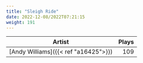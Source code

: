 ```yaml
---
title: "Sleigh Ride"
date: 2022-12-08/2022T07:21:15
weight: 191
---
```




 Artist | Plays 
----- | -----:
[Andy Williams]({{< ref "a16425">}}) | 109
